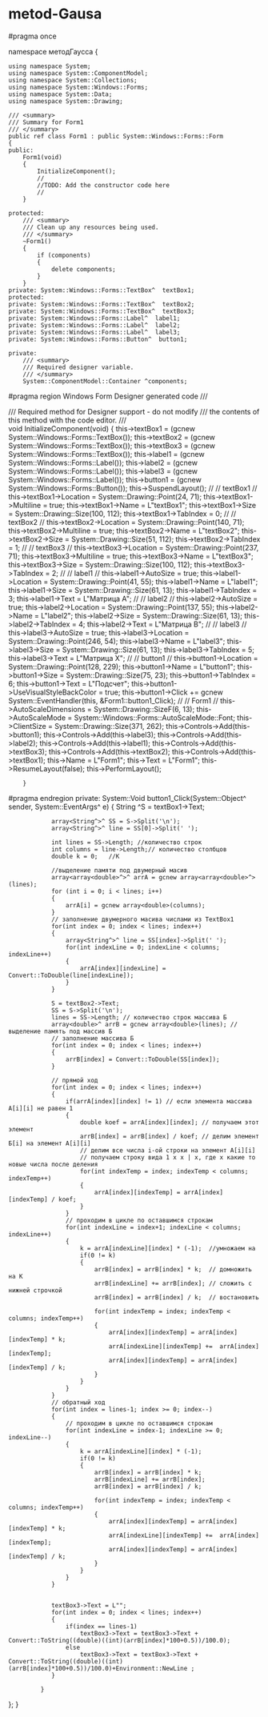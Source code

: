 # metod-Gausa

#pragma once

namespace методГаусса {

	using namespace System;
	using namespace System::ComponentModel;
	using namespace System::Collections;
	using namespace System::Windows::Forms;
	using namespace System::Data;
	using namespace System::Drawing;

	/// <summary>
	/// Summary for Form1
	/// </summary>
	public ref class Form1 : public System::Windows::Forms::Form
	{
	public:
		Form1(void)
		{
			InitializeComponent();
			//
			//TODO: Add the constructor code here
			//
		}

	protected:
		/// <summary>
		/// Clean up any resources being used.
		/// </summary>
		~Form1()
		{
			if (components)
			{
				delete components;
			}
		}
	private: System::Windows::Forms::TextBox^  textBox1;
	protected: 
	private: System::Windows::Forms::TextBox^  textBox2;
	private: System::Windows::Forms::TextBox^  textBox3;
	private: System::Windows::Forms::Label^  label1;
	private: System::Windows::Forms::Label^  label2;
	private: System::Windows::Forms::Label^  label3;
	private: System::Windows::Forms::Button^  button1;

	private:
		/// <summary>
		/// Required designer variable.
		/// </summary>
		System::ComponentModel::Container ^components;

#pragma region Windows Form Designer generated code
		/// <summary>
		/// Required method for Designer support - do not modify
		/// the contents of this method with the code editor.
		/// </summary>
		void InitializeComponent(void)
		{
			this->textBox1 = (gcnew System::Windows::Forms::TextBox());
			this->textBox2 = (gcnew System::Windows::Forms::TextBox());
			this->textBox3 = (gcnew System::Windows::Forms::TextBox());
			this->label1 = (gcnew System::Windows::Forms::Label());
			this->label2 = (gcnew System::Windows::Forms::Label());
			this->label3 = (gcnew System::Windows::Forms::Label());
			this->button1 = (gcnew System::Windows::Forms::Button());
			this->SuspendLayout();
			// 
			// textBox1
			// 
			this->textBox1->Location = System::Drawing::Point(24, 71);
			this->textBox1->Multiline = true;
			this->textBox1->Name = L"textBox1";
			this->textBox1->Size = System::Drawing::Size(100, 112);
			this->textBox1->TabIndex = 0;
			// 
			// textBox2
			// 
			this->textBox2->Location = System::Drawing::Point(140, 71);
			this->textBox2->Multiline = true;
			this->textBox2->Name = L"textBox2";
			this->textBox2->Size = System::Drawing::Size(51, 112);
			this->textBox2->TabIndex = 1;
			// 
			// textBox3
			// 
			this->textBox3->Location = System::Drawing::Point(237, 71);
			this->textBox3->Multiline = true;
			this->textBox3->Name = L"textBox3";
			this->textBox3->Size = System::Drawing::Size(100, 112);
			this->textBox3->TabIndex = 2;
			// 
			// label1
			// 
			this->label1->AutoSize = true;
			this->label1->Location = System::Drawing::Point(41, 55);
			this->label1->Name = L"label1";
			this->label1->Size = System::Drawing::Size(61, 13);
			this->label1->TabIndex = 3;
			this->label1->Text = L"Матрица А";
			// 
			// label2
			// 
			this->label2->AutoSize = true;
			this->label2->Location = System::Drawing::Point(137, 55);
			this->label2->Name = L"label2";
			this->label2->Size = System::Drawing::Size(61, 13);
			this->label2->TabIndex = 4;
			this->label2->Text = L"Матрица В";
			// 
			// label3
			// 
			this->label3->AutoSize = true;
			this->label3->Location = System::Drawing::Point(246, 54);
			this->label3->Name = L"label3";
			this->label3->Size = System::Drawing::Size(61, 13);
			this->label3->TabIndex = 5;
			this->label3->Text = L"Матрица Х";
			// 
			// button1
			// 
			this->button1->Location = System::Drawing::Point(128, 229);
			this->button1->Name = L"button1";
			this->button1->Size = System::Drawing::Size(75, 23);
			this->button1->TabIndex = 6;
			this->button1->Text = L"Подсчет";
			this->button1->UseVisualStyleBackColor = true;
			this->button1->Click += gcnew System::EventHandler(this, &Form1::button1_Click);
			// 
			// Form1
			// 
			this->AutoScaleDimensions = System::Drawing::SizeF(6, 13);
			this->AutoScaleMode = System::Windows::Forms::AutoScaleMode::Font;
			this->ClientSize = System::Drawing::Size(371, 262);
			this->Controls->Add(this->button1);
			this->Controls->Add(this->label3);
			this->Controls->Add(this->label2);
			this->Controls->Add(this->label1);
			this->Controls->Add(this->textBox3);
			this->Controls->Add(this->textBox2);
			this->Controls->Add(this->textBox1);
			this->Name = L"Form1";
			this->Text = L"Form1";
			this->ResumeLayout(false);
			this->PerformLayout();

		}
#pragma endregion
	private: System::Void button1_Click(System::Object^  sender, System::EventArgs^  e) {
				 String ^S = textBox1->Text;
				
				array<String^>^ SS = S->Split('\n');
				array<String^>^ line = SS[0]->Split(' ');

				int lines = SS->Length;	//количество строк
				int columns = line->Length;// количество столбцов
				double k = 0;	//К
				
				//выделение памяти под двумерный масив
				array<array<double>^>^ arrA = gcnew array<array<double>^>(lines); 
				for (int i = 0; i < lines; i++) 
				{
					arrA[i] = gcnew array<double>(columns);
				}
				// заполнение двумерного масива числами из TextBox1
				for(int index = 0; index < lines; index++)
				{
					array<String^>^ line = SS[index]->Split(' ');
					for(int indexLine = 0; indexLine < columns; indexLine++)
					{
						arrA[index][indexLine] = Convert::ToDouble(line[indexLine]);
					}
				}
				
				S = textBox2->Text;
				SS = S->Split('\n');
				lines = SS->Length;	// количество строк массива Б
				array<double>^ arrB = gcnew array<double>(lines); //выделение память под массив Б
				// заполнение массива Б
				for(int index = 0; index < lines; index++)
				{
					arrB[index] = Convert::ToDouble(SS[index]);
				}

				// прямой ход
				for(int index = 0; index < lines; index++)
				{
					if(arrA[index][index] != 1) // если элемента массива А[i][i] не равен 1
					{
						double koef = arrA[index][index]; // получаем этот элемент
						arrB[index] = arrB[index] / koef; // делим элемент Б[i] на элемент А[i][i]
						// делим все числа i-ой строки на элемент А[i][i]
						// получаем строку вида 1 х х | x, где х какие то новые числа после деления
						for(int indexTemp = index; indexTemp < columns; indexTemp++)
						{
							arrA[index][indexTemp] = arrA[index][indexTemp] / koef;
						}
					}
					// проходим в цикле по оставшимся строкам
					for(int indexLine = index+1; indexLine < columns; indexLine++)
					{
						k = arrA[indexLine][index] * (-1);	//умножаем на 
						if(0 != k)
						{
							arrB[index] = arrB[index] * k;	// домножить на К
							arrB[indexLine] += arrB[index];	// сложить с нижней строчкой
							arrB[index] = arrB[index] / k;	// востановить 

							for(int indexTemp = index; indexTemp < columns; indexTemp++)
							{
								arrA[index][indexTemp] = arrA[index][indexTemp] * k;
								arrA[indexLine][indexTemp] +=  arrA[index][indexTemp];
								arrA[index][indexTemp] = arrA[index][indexTemp] / k;
							}
						}
					}
				}
				// обратный ход
				for(int index = lines-1; index >= 0; index--)
				{
					// проходим в цикле по оставшимся строкам
					for(int indexLine = index-1; indexLine >= 0; indexLine--)
					{
						k = arrA[indexLine][index] * (-1);	 
						if(0 != k)
						{
							arrB[index] = arrB[index] * k;	
							arrB[indexLine] += arrB[index];	
							arrB[index] = arrB[index] / k;	

							for(int indexTemp = index; indexTemp < columns; indexTemp++)
							{
								arrA[index][indexTemp] = arrA[index][indexTemp] * k;
								arrA[indexLine][indexTemp] +=  arrA[index][indexTemp];
								arrA[index][indexTemp] = arrA[index][indexTemp] / k;
							}
						}
					}
				}
				
	
				textBox3->Text = L"";
				for(int index = 0; index < lines; index++)
				{
					if(index == lines-1)
						textBox3->Text = textBox3->Text + Convert::ToString((double)((int)(arrB[index]*100+0.5))/100.0);
					else
						textBox3->Text = textBox3->Text + Convert::ToString((double)((int)(arrB[index]*100+0.5))/100.0)+Environment::NewLine ;
				}

			 }
};
}
